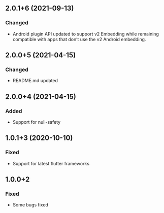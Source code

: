 ## 2.0.1+6 (2021-09-13)
### Changed
- Android plugin API updated to support v2 Embedding while remaining compatible with apps that don’t use the v2 Android embedding.

## 2.0.0+5 (2021-04-15)
### Changed
- README.md updated

## 2.0.0+4 (2021-04-15)
### Added
- Support for null-safety

## 1.0.1+3 (2020-10-10)
### Fixed
- Support for latest flutter frameworks

## 1.0.0+2
### Fixed
- Some bugs fixed
